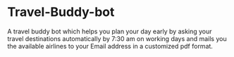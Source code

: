 # Travel-Buddy-bot
A travel buddy bot which helps you plan your day early by asking your travel destinations automatically by 7:30 am on working days and mails you the available airlines to your Email address in a customized pdf format. 
